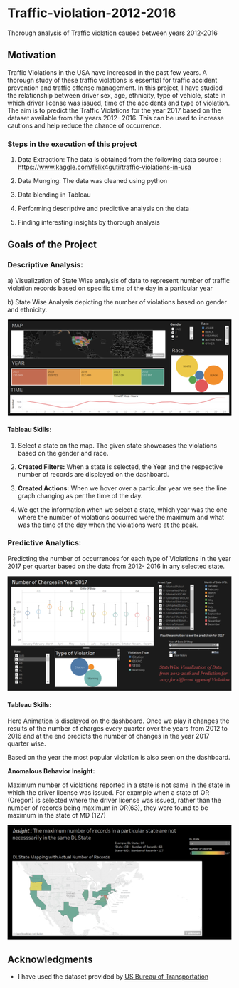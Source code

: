 # Traffic-violation-2012-2016
Thorough analysis of Traffic violation caused between years 2012-2016

## Motivation

Traffic Violations in the USA have increased in the past few years. A thorough study of these traffic violations is essential for traffic accident prevention and traffic offense management. In this project, I have studied the relationship between driver sex, age, ethnicity, type of vehicle, state in which driver license was issued, time of the accidents and type of violation. The aim is to predict the Traffic Violations for the year 2017 based on the dataset available from the years 2012- 2016. This can be used to increase cautions and help reduce the chance of occurrence. 

### Steps in the execution of this project

1) Data Extraction: The data is obtained from the following data source : https://www.kaggle.com/felix4guti/traffic-violations-in-usa

2) Data Munging: The data was cleaned using python 

3) Data blending in Tableau 

4) Performing descriptive and predictive analysis on the data

5) Finding interesting insights by thorough analysis

## Goals of the Project

### Descriptive Analysis:

a) Visualization of State Wise analysis of data to represent number of traffic violation records based on specific time of the day in a particular year 

b) State Wise Analysis depicting the number of violations based on gender and ethnicity.

![image_descript](/images/1.png)

#### Tableau Skills:
1) Select a state on the map. The given state showcases the violations based on the gender and race. 

2) **Created Filters:** When a state is selected, the Year and the respective number of records are displayed on the dashboard. 

3) **Created Actions:** When we hover over a particular year we see the line graph changing as per the time of the day. 

4) We get the information when we select a state, which year was the one where the number of violations occurred were the maximum and what was the time of the day when the violations were at the peak. 

### Predictive Analytics:

Predicting the number of occurrences for each type of Violations in the year 2017 per quarter based on the data from 2012- 2016 in any selected state. 

![image_descript](/images/2.png)

#### Tableau Skills:

Here Animation is displayed on the dashboard. Once we play it changes the results of the number of charges every quarter over the years from 2012 to 2016 and at the end predicts the number of changes in the year 2017 quarter wise. 

Based on the year the most popular violation is also seen on the dashboard.

**Anomalous Behavior Insight:**

Maximum number of violations reported in a state is not same in the state in which the driver license was issued. For example when a state of OR (Oregon) is selected where the driver license was issued, rather than the number of records being maximum in OR(63), they were found to be maximum in the state of MD (127)

![image_descript](/images/3.png)


## Acknowledgments

* I have used the dataset provided by [US Bureau of Transportation](https://www.bts.gov/topics/airlines-and-airports/origin-and-destination-survey-data)
